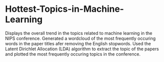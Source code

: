 # Hottest-Topics-in-Machine-Learning

Displays the overall trend in the topics related to machine learning in the NIPS conference.
Generated a wordcloud of the most frequently occuring words in the paper titles afer removing the English stopwords.
Used the Latent Dirichlet Allocation (LDA) algorithm to extract the topic of the papers and plotted the most frequently occuring topics in the conference.   
